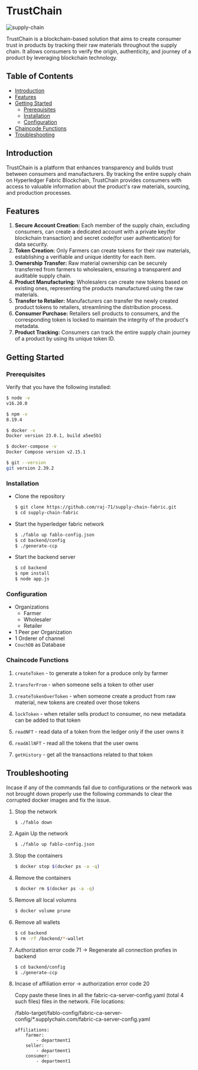# TrustChain

![supply-chain](https://github.com/raj-71/supply-chain-fabric/assets/40698372/fe07b925-9a5e-4554-8f55-80c40e619ba9)


TrustChain is a blockchain-based solution that aims to create consumer trust in products by tracking their raw materials throughout the supply chain. It allows consumers to verify the origin, authenticity, and journey of a product by leveraging blockchain technology.

## Table of Contents

- [Introduction](#introduction)
- [Features](#features)
- [Getting Started](#getting-started)
    - [Prerequisites](#prerequisites)
    - [Installation](#installation)
    - [Configuration](#configuration)
- [Chaincode Functions](#chaincode-functions)
- [Troubleshooting](#troubleshooting)



## Introduction
TrustChain is a platform that enhances transparency and builds trust between consumers and manufacturers. By tracking the entire supply chain on Hyperledger Fabric Blockchain, TrustChain provides consumers with access to valuable information about the product's raw materials, sourcing, and production processes.



## Features

1. **Secure Account Creation:** Each member of the supply chain, excluding consumers, can create a dedicated account with a private key(for blockchain transaction) and secret code(for user authentication) for data security.
2. **Token Creation:** Only Farmers can create tokens for their raw materials, establishing a verifiable and unique identity for each item.
3. **Ownership Transfer:** Raw material ownership can be securely transferred from farmers to wholesalers, ensuring a transparent and auditable supply chain.
4. **Product Manufacturing:** Wholesalers can create new tokens based on existing ones, representing the products manufactured using the raw materials.
5. **Transfer to Retailer:** Manufacturers can transfer the newly created product tokens to retailers, streamlining the distribution process.
6. **Consumer Purchase:** Retailers sell products to consumers, and the corresponding token is locked to maintain the integrity of the product's metadata.
7. **Product Tracking:** Consumers can track the entire supply chain journey of a product by using its unique token ID.




## Getting Started

### Prerequisites

Verify that you have the following installed:

```bash
$ node -v
v16.20.0

$ npm -v
8.19.4

$ docker -v
Docker version 23.0.1, build a5ee5b1

$ docker-compose -v
Docker Compose version v2.15.1

$ git --version
git version 2.39.2
```

### Installation

- Clone the repository
    
    ```bash
    $ git clone https://github.com/raj-71/supply-chain-fabric.git
    $ cd supply-chain-fabric
    ```
- Start the hyperledger fabric network

    ```bash
    $ ./fablo up fablo-config.json
    $ cd backend/config
    $ ./generate-ccp
    ```

- Start the backend server
  
    ```bash
    $ cd backend
    $ npm install
    $ node app.js
    ```

### Configuration

- Organizations
    - Farmer
    - Wholesaler
    - Retailer
- 1 Peer per Organization
- 1 Orderer of channel
- `CouchDB` as Database


### Chaincode Functions

1.  `createToken` - to generate a token for a produce only by farmer

2.  `transferFrom` - when someone sells a token to other user

3. `createTokenOverToken` - when someone create a product from raw material, new tokens are created over those tokens

4. `lockToken` - when retailer sells product to consumer, no new metadata can be added to that token

5. `readNFT` - read data of a token from the ledger only if the user owns it

6. `readAllNFT` - read all the tokens that the user owns

7. `getHistory` - get all the transactions related to that token

## Troubleshooting

Incase if any of the commands fail due to configurations or the network was not brought down properly use the following commands to clear the corrupted docker images and fix the issue.

1. Stop the network

    ```bash
    $ ./fablo down
    ```

2. Again Up the network

    ```bash
    $ ./fablo up fablo-config.json
    ```

3. Stop the containers

    ```bash
    $ docker stop $(docker ps -a -q)
    ```

4. Remove the containers

    ```bash
    $ docker rm $(docker ps -a -q)
    ```

5. Remove all local volumns

    ```bash
    $ docker volume prune
    ```

6. Remove all wallets

    ```bash
    $ cd backend
    $ rm -rf /backend/*-wallet
    ```

7. Authorization error code 71 -> Regenerate all connection profies in backend

    ```bash
    $ cd backend/config
    $ ./generate-ccp
    ```

8. Incase of affiliation error -> authorization error code 20
    
    
    Copy paste these lines in all the fabric-ca-server-config.yaml (total 4 such files)
    files in the network. File locations: 

    /fablo-target/fablo-config/fabric-ca-server-config/*.supplychain.com/fabric-ca-server-config.yaml
    ```
    affiliations:
        farmer:
            - department1
        seller:
            - department1
        consumer:
            - department1
    ```
